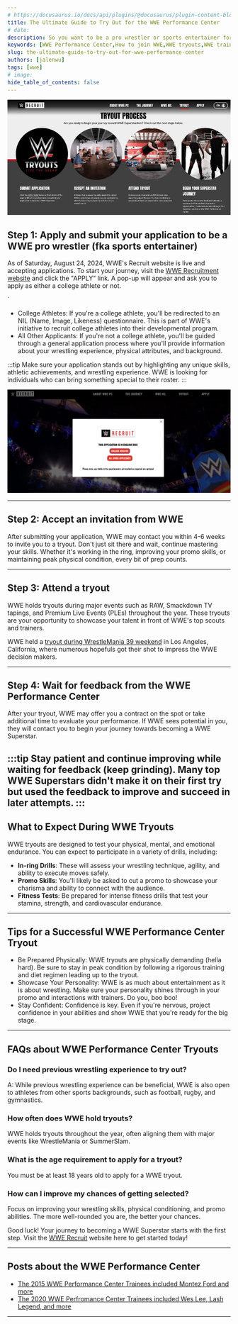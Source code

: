 ```yaml
---
# https://docusaurus.io/docs/api/plugins/@docusaurus/plugin-content-blog#markdown-front-matter
title: The Ultimate Guide to Try Out for the WWE Performance Center
# date: 
description: So you want to be a pro wrestler or sports entertainer for the biggest wrestling company in the world? WWE (World Wrestling Entertainment) offers a once in a lifetime opportunity to train at the world famous WWE Performance Center, located in Orlando, Florida. If you've ever dreamed of making it big in WWE, now is the time to take action. WWE is constantly on the lookout for fresh talent, and they've made it easier than ever to apply. Follow the steps below to kickstart your journey to becoming the next WWE Superstar!
keywords: [WWE Performance Center,How to join WWE,WWE tryouts,WWE training center,WWE recruitment,WWE application process,Become a WWE Superstar,WWE wrestling school,WWE Performance Center Orlando,WWE sports entertainer application]
slug: the-ultimate-guide-to-try-out-for-wwe-performance-center
authors: [jalenwu]
tags: [wwe]
# image: 
hide_table_of_contents: false
---
```


![WWE Performance Center training facility in Orlando, Florida.](4-steps-to-make-it-to-wwe.webp)

## Step 1: Apply and submit your application to be a WWE pro wrestler (fka sports entertainer)
As of Saturday, August 24, 2024, WWE's Recruit website is live and accepting applications. To start your journey, visit the [WWE Recruitment website](https://recruit.wwe.com/) and click the "APPLY" link. A pop-up will appear and ask you to apply as either a college athlete or not.
<!-- truncate -->`
* College Athletes: If you're a college athlete, you'll be redirected to an NIL (Name, Image, Likeness) questionnaire. This is part of WWE's initiative to recruit college athletes into their developmental program.
* All Other Applicants: If you're not a college athlete, you'll be guided through a general application process where you'll provide information about your wrestling experience, physical attributes, and background.


:::tip
Make sure your application stands out by highlighting any unique skills, athletic achievements, and wrestling experience. WWE is looking for individuals who can bring something special to their roster.
:::

![WWE Performance Center application page with options for college athletes and general applicants.](wwe-recruit-application.png)

---

## Step 2: Accept an invitation from WWE
After submitting your application, WWE may contact you within 4-6 weeks to invite you to a tryout. Don't just sit there and wait, continue mastering your skills. Whether it's working in the ring, improving your promo skills, or maintaining peak physical condition, every bit of prep counts.

---

## Step 3: Attend a tryout
WWE holds tryouts during major events such as RAW, Smackdown TV tapings, and Premium Live Events (PLEs) throughout the year. These tryouts are your opportunity to showcase your talent in front of WWE's top scouts and trainers.

WWE held a [tryout during WrestleMania 39 weekend](https://x.com/WWERecruit/status/1641470135742627845) in Los Angeles, California, where numerous hopefuls got their shot to impress the WWE decision makers.

---

## Step 4: Wait for feedback from the WWE Performance Center
After your tryout, WWE may offer you a contract on the spot or take additional time to evaluate your performance. If WWE sees potential in you, they will contact you to begin your journey towards becoming a WWE Superstar.

:::tip
Stay patient and continue improving while waiting for feedback (keep grinding). Many top WWE Superstars didn't make it on their first try but used the feedback to improve and succeed in later attempts.
:::
---

## What to Expect During WWE Tryouts
WWE tryouts are designed to test your physical, mental, and emotional endurance. You can expect to participate in a variety of drills, including: 

* **In-ring Drills**: These will assess your wrestling technique, agility, and ability to execute moves safely.
* **Promo Skills**: You'll likely be asked to cut a promo to showcase your charisma and ability to connect with the audience.
* **Fitness Tests**: Be prepared for intense fitness drills that test your stamina, strength, and cardiovascular endurance.

---

## Tips for a Successful WWE Performance Center Tryout 
* Be Prepared Physically: WWE tryouts are physically demanding (hella hard). Be sure to stay in peak condition by following a rigorous training and diet regimen leading up to the tryout.
* Showcase Your Personality: WWE is as much about entertainment as it is about wrestling. Make sure your personality shines through in your promo and interactions with trainers. Do you, boo boo!
* Stay Confident: Confidence is key. Even if you're nervous, project confidence in your abilities and show WWE that you're ready for the big stage.

---

## FAQs about WWE Performance Center Tryouts
### Do I need previous wrestling experience to try out?
A: While previous wrestling experience can be beneficial, WWE is also open to athletes from other sports backgrounds, such as football, rugby, and gymnastics.

### How often does WWE hold tryouts?
WWE holds tryouts throughout the year, often aligning them with major events like WrestleMania or SummerSlam.

### What is the age requirement to apply for a tryout?
You must be at least 18 years old to apply for a WWE tryout.

### How can I improve my chances of getting selected?
Focus on improving your wrestling skills, physical conditioning, and promo abilities. The more well-rounded you are, the better your chances.

Good luck! Your journey to becoming a WWE Superstar starts with the first step. Visit the [WWE Recruit](https://recruit.wwe.com/#!/tryout) website here to get started today!

---

## Posts about the WWE Performance Center
* [The 2015 WWE Performance Center Trainees included Montez Ford and more](../2015-wwe-performance-center-trainees-where-are-they-now/)
* [The 2020 WWE Perfromance Center Trainees included Wes Lee, Lash Legend, and more](../../2024/pre-pandemic-prospects-wwe-performance-centers-december-2020-trainee-class/)

---
